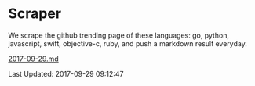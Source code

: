 # Scraper

We scrape the github trending page of these languages: go, python, javascript, swift, objective-c, ruby, and push a markdown result everyday.

[2017-09-29.md](https://github.com/henson/Scraper/blob/master/2017-09-29.md)

Last Updated: 2017-09-29 09:12:47